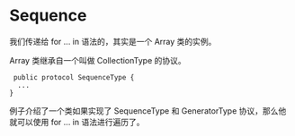 # Sequence

我们传递给 for ... in 语法的，其实是一个 Array 类的实例。

 Array 类继承自一个叫做 CollectionType 的协议。
 
	 public protocol SequenceType {
	  ...
	}
 
 例子介绍了一个类如果实现了 SequenceType 和 GeneratorType 协议，那么他就可以使用 for ... in 语法进行遍历了。